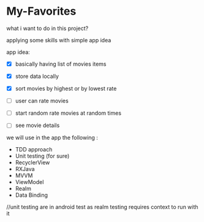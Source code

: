 # My-Favorites

what i want to do in this project? 

applying some skills with simple app idea 

app idea: 

- [x] basically having list of movies items 
- [x] store data locally
- [x] sort movies by highest or by lowest rate 
- [ ] user can rate movies
- [ ] start random rate movies at random times
- [ ] see movie details


we will use in the app the following : 
- TDD approach
- Unit testing (for sure)
- RecyclerView 
- RXJava 
- MVVM 
- ViewModel
- Realm 
- Data Binding

//unit testing are in android test as realm testing requires context to run with it 